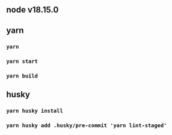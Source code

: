 ## node v18.15.0

## yarn

### `yarn`

### `yarn start`

### `yarn build`

## husky

### `yarn husky install`

### `yarn husky add .husky/pre-commit 'yarn lint-staged'`
